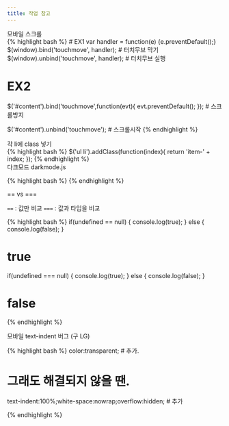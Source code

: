 ```yaml
---
title: 작업 참고
---
```

<div class="blind">
<div class="code-title">모바일 스크롤</div>
{% highlight bash %}
# EX1
var handler = function(e) {e.preventDefault();}
$(window).bind('touchmove', handler); # 터치무브 막기
$(window).unbind('touchmove', handler); # 터치무브 실행

# EX2
$('#content').bind('touchmove',function(evt){
    evt.preventDefault();
}); # 스크롤방지

$('#content').unbind('touchmove'); # 스크롤시작
{% endhighlight %}

<div class="code-title">각 li에 class 넣기</div>
{% highlight bash %}
$('ul li').addClass(function(index){
    return 'item-' + index;
});
{% endhighlight %}
</div>

<div class="post-stitle">다크모드 darkmode.js</div>

{% highlight bash %}
    <script src="https://cdn.jsdelivr.net/npm/darkmode-js@1.5.6/lib/darkmode-js.min.js"></script>
{% endhighlight %}

<div class="post-stitle">== vs ===</div>

<code class="code">==</code> : 값만 비교
<code class="code">===</code> : 값과 타입을 비교

{% highlight bash %}
if(undefined == null) {
    console.log(true); 
} else {
    console.log(false);
}
# true

if(undefined === null) {
    console.log(true);
} else {
    console.log(false); 
}
# false
{% endhighlight %}

<div class="post-stitle">모바일 text-indent 버그 (구 LG)</div>

{% highlight bash %}
color:transparent; # 추가.
# 그래도 해결되지 않을 땐.
text-indent:100%;white-space:nowrap;overflow:hidden; # 추가

{% endhighlight %}




<!-- function 방식 onClick="myFunction()"
function myFunction() {
    var element = document.body;
    element.classList.toggle("dark");
} -->

